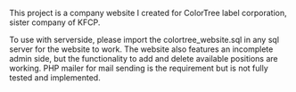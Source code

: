 This project is a company website I created for ColorTree label corporation, sister company of KFCP. 

To use with serverside, please import the colortree_website.sql in any sql server for the website to
work. 
 
 The website also features an incomplete admin side, but the functionality to add and delete available 
positions are working. PHP mailer for mail sending is the requirement but is not fully tested and implemented.
